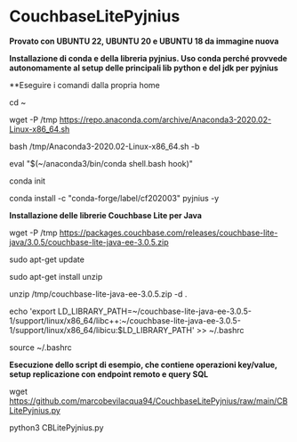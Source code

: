 # CouchbaseLitePyjnius

**Provato con UBUNTU 22, UBUNTU 20 e UBUNTU 18 da immagine nuova**

**Installazione di conda e della libreria pyjnius. Uso conda perché provvede autonomamente al setup delle principali lib python e del jdk per pyjnius**

**Eseguire i comandi dalla propria home

cd ~

wget -P /tmp https://repo.anaconda.com/archive/Anaconda3-2020.02-Linux-x86_64.sh

bash /tmp/Anaconda3-2020.02-Linux-x86_64.sh -b

eval "$(~/anaconda3/bin/conda shell.bash hook)"

conda init

conda install -c "conda-forge/label/cf202003" pyjnius -y

**Installazione delle librerie Couchbase Lite per Java**

wget -P /tmp https://packages.couchbase.com/releases/couchbase-lite-java/3.0.5/couchbase-lite-java-ee-3.0.5.zip

sudo apt-get update

sudo apt-get install unzip

unzip /tmp/couchbase-lite-java-ee-3.0.5.zip -d .

echo 'export LD_LIBRARY_PATH=\~/couchbase-lite-java-ee-3.0.5-1/support/linux/x86_64/libc++:\~/couchbase-lite-java-ee-3.0.5-1/support/linux/x86_64/libicu:$LD_LIBRARY_PATH' >> \~/.bashrc

source ~/.bashrc

**Esecuzione dello script di esempio, che contiene operazioni key/value, setup replicazione con endpoint remoto e query SQL**

wget https://github.com/marcobevilacqua94/CouchbaseLitePyjnius/raw/main/CBLitePyjnius.py

python3 CBLitePyjnius.py
